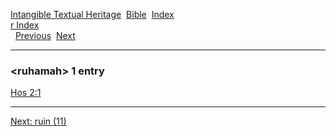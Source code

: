 [Intangible Textual Heritage](../../index)  [Bible](../index) 
[Index](index)   
[r Index](_r_)  
  [Previous](c09649)  [Next](c09651) 

------------------------------------------------------------------------

### &lt;ruhamah&gt; 1 entry

[Hos 2:1](../kjv/hos002.htm#001)  

------------------------------------------------------------------------

[Next: ruin (11)](c09651)
